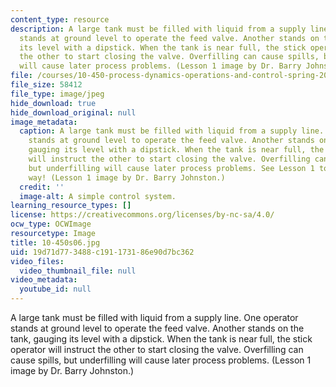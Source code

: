 ```yaml
---
content_type: resource
description: A large tank must be filled with liquid from a supply line. One operator
  stands at ground level to operate the feed valve. Another stands on the tank, gauging
  its level with a dipstick. When the tank is near full, the stick operator will instruct
  the other to start closing the valve. Overfilling can cause spills, but underfilling
  will cause later process problems. (Lesson 1 image by Dr. Barry Johnston.)
file: /courses/10-450-process-dynamics-operations-and-control-spring-2006/19d71d773488c191173186e90d7bc362_10-450s06.jpg
file_size: 58412
file_type: image/jpeg
hide_download: true
hide_download_original: null
image_metadata:
  caption: A large tank must be filled with liquid from a supply line. One operator
    stands at ground level to operate the feed valve. Another stands on the tank,
    gauging its level with a dipstick. When the tank is near full, the stick operator
    will instruct the other to start closing the valve. Overfilling can cause spills,
    but underfilling will cause later process problems. See Lesson 1 to find a better
    way! (Lesson 1 image by Dr. Barry Johnston.)
  credit: ''
  image-alt: A simple control system.
learning_resource_types: []
license: https://creativecommons.org/licenses/by-nc-sa/4.0/
ocw_type: OCWImage
resourcetype: Image
title: 10-450s06.jpg
uid: 19d71d77-3488-c191-1731-86e90d7bc362
video_files:
  video_thumbnail_file: null
video_metadata:
  youtube_id: null
---
```

A large tank must be filled with liquid from a supply line. One operator stands at ground level to operate the feed valve. Another stands on the tank, gauging its level with a dipstick. When the tank is near full, the stick operator will instruct the other to start closing the valve. Overfilling can cause spills, but underfilling will cause later process problems. (Lesson 1 image by Dr. Barry Johnston.)